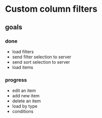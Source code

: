 # Custom column filters

## goals

### done
- load filters
- send filter selection to server
- send sort selection to server
- load items

### progress
- edit an item
- add new item
- delete an item
- load by type
- conditions 


